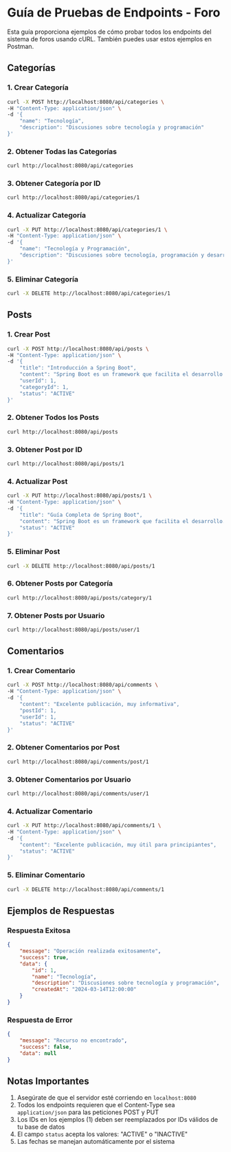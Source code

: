 # Guía de Pruebas de Endpoints - Foro

Esta guía proporciona ejemplos de cómo probar todos los endpoints del sistema de foros usando cURL. También puedes usar estos ejemplos en Postman.

## Categorías

### 1. Crear Categoría
```bash
curl -X POST http://localhost:8080/api/categories \
-H "Content-Type: application/json" \
-d '{
    "name": "Tecnología",
    "description": "Discusiones sobre tecnología y programación"
}'
```

### 2. Obtener Todas las Categorías
```bash
curl http://localhost:8080/api/categories
```

### 3. Obtener Categoría por ID
```bash
curl http://localhost:8080/api/categories/1
```

### 4. Actualizar Categoría
```bash
curl -X PUT http://localhost:8080/api/categories/1 \
-H "Content-Type: application/json" \
-d '{
    "name": "Tecnología y Programación",
    "description": "Discusiones sobre tecnología, programación y desarrollo de software"
}'
```

### 5. Eliminar Categoría
```bash
curl -X DELETE http://localhost:8080/api/categories/1
```

## Posts

### 1. Crear Post
```bash
curl -X POST http://localhost:8080/api/posts \
-H "Content-Type: application/json" \
-d '{
    "title": "Introducción a Spring Boot",
    "content": "Spring Boot es un framework que facilita el desarrollo de aplicaciones...",
    "userId": 1,
    "categoryId": 1,
    "status": "ACTIVE"
}'
```

### 2. Obtener Todos los Posts
```bash
curl http://localhost:8080/api/posts
```

### 3. Obtener Post por ID
```bash
curl http://localhost:8080/api/posts/1
```

### 4. Actualizar Post
```bash
curl -X PUT http://localhost:8080/api/posts/1 \
-H "Content-Type: application/json" \
-d '{
    "title": "Guía Completa de Spring Boot",
    "content": "Spring Boot es un framework que facilita el desarrollo...",
    "status": "ACTIVE"
}'
```

### 5. Eliminar Post
```bash
curl -X DELETE http://localhost:8080/api/posts/1
```

### 6. Obtener Posts por Categoría
```bash
curl http://localhost:8080/api/posts/category/1
```

### 7. Obtener Posts por Usuario
```bash
curl http://localhost:8080/api/posts/user/1
```

## Comentarios

### 1. Crear Comentario
```bash
curl -X POST http://localhost:8080/api/comments \
-H "Content-Type: application/json" \
-d '{
    "content": "Excelente publicación, muy informativa",
    "postId": 1,
    "userId": 1,
    "status": "ACTIVE"
}'
```

### 2. Obtener Comentarios por Post
```bash
curl http://localhost:8080/api/comments/post/1
```

### 3. Obtener Comentarios por Usuario
```bash
curl http://localhost:8080/api/comments/user/1
```

### 4. Actualizar Comentario
```bash
curl -X PUT http://localhost:8080/api/comments/1 \
-H "Content-Type: application/json" \
-d '{
    "content": "Excelente publicación, muy útil para principiantes",
    "status": "ACTIVE"
}'
```

### 5. Eliminar Comentario
```bash
curl -X DELETE http://localhost:8080/api/comments/1
```

## Ejemplos de Respuestas

### Respuesta Exitosa
```json
{
    "message": "Operación realizada exitosamente",
    "success": true,
    "data": {
        "id": 1,
        "name": "Tecnología",
        "description": "Discusiones sobre tecnología y programación",
        "createdAt": "2024-03-14T12:00:00"
    }
}
```

### Respuesta de Error
```json
{
    "message": "Recurso no encontrado",
    "success": false,
    "data": null
}
```

## Notas Importantes
1. Asegúrate de que el servidor esté corriendo en `localhost:8080`
2. Todos los endpoints requieren que el Content-Type sea `application/json` para las peticiones POST y PUT
3. Los IDs en los ejemplos (1) deben ser reemplazados por IDs válidos de tu base de datos
4. El campo `status` acepta los valores: "ACTIVE" o "INACTIVE"
5. Las fechas se manejan automáticamente por el sistema 